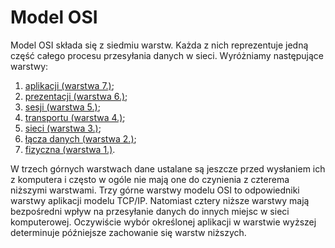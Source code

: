 # Model OSI
Model OSI składa się z siedmiu warstw. Każda z nich reprezentuje jedną część całego procesu przesyłania
danych w sieci. Wyróżniamy następujące warstwy:
1. [aplikacji (warstwa 7.)](https://github.com/objectprogr/CCNA_200-301/blob/main/Model_OSI/warstwa_7_aplikacji.md);
2. [prezentacji (warstwa 6.)]();
3. [sesji (warstwa 5.)]();
4. [transportu (warstwa 4.)]();
5. [sieci (warstwa 3.)]();
6. [łącza danych (warstwa 2.)]();
7. [fizyczna (warstwa 1.)]().

W trzech górnych warstwach dane ustalane są jeszcze przed wysłaniem ich z komputera i często w ogóle nie mają one do czynienia z czterema niższymi warstwami. Trzy górne warstwy modelu OSI to odpowiedniki warstwy aplikacji modelu TCP/IP. Natomiast cztery niższe warstwy mają bezpośredni wpływ na przesyłanie danych do innych miejsc w sieci komputerowej. Oczywiście wybór określonej aplikacji w warstwie wyższej determinuje późniejsze zachowanie się warstw niższych.